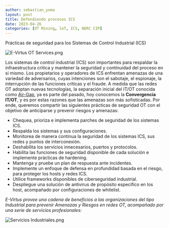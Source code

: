 ```yaml
---
author: sebastian_yoma
layout: post
title: Defendiendo procesos ICS
date: 2023-04-26
categories: [OT Mining, loT, ICS, NERC CIP]
---
```


Prácticas de seguridad para los Sistemas de Control Industrial (ICS)

![E-Virtus OT Services.png](https://e-virtus.s3.us-east-2.amazonaws.com/E_Virtus_OT_Services_a7c6219fbb.png)

Los sistemas de control industrial (ICS) son importantes para respaldar la infraestructura critica y mantener la seguridad y continuidad del proceso en si mismo. Los propietarios y operadores de ICS enfrentan amenazas de una variedad de adversarios, cuyas intenciones son el sabotaje, el espionaje, la interrupción de las funciones críticas y el fraude. A medida que las redes OT adoptan nuevas tecnologías, la separación inicial del IT/OT conocida como [Air-Gap](<https://en.wikipedia.org/wiki/Air_gap_(networking)>), ya es parte del pasado, hoy conocemos la **Convergencia IT/OT**, y es por estas razones que las amenazas son más sofisticadas. Por ende, queremos compartir las siguientes prácticas de seguridad OT con el objetivo de anticiparse y prevenir riesgos y amenazas:

- Chequea, prioriza e implementa parches de seguridad de los sistemas ICS.
- Respalda los sistemas y sus configuraciones.
- Monitorea de manera continua la seguridad de los sistemas ICS, sus redes y puntos de interconexión.
- Deshabilita los servicios innecesarios, puertos y protocolos.
- Habilita las funciones de seguridad disponible de cada solución e implemente prácticas de hardening.
- Mantenga y pruebe un plan de respuesta ante incidentes.
- Implemente un enfoque de defensa en profundidad basada en el riesgo, para proteger los hosts y redes ICS.
- Utilice frameworks disponibles de ciberseguridad industrial.
- Despliegue una solución de antivirus de propósito especifico en los host, acompañado por configuraciones de whitelist.

_E-Virtus provee una cadena de beneficios a las organizaciones del tipo Industrial para prevenir Amenazas y Riesgos en redes OT, acompañado por una serie de servicios profesionales:_

![Servicios Industriales.png](https://e-virtus.s3.us-east-2.amazonaws.com/Servicios_Industriales_58d61c792f.png)
